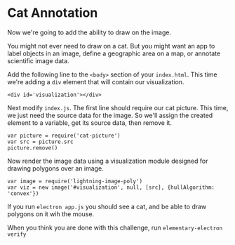 # Cat Annotation

Now we're going to add the ability to draw on the image.

You might not ever need to draw on a cat. But you might want an app to label objects in an image, define a geographic area on a map, or annotate scientific image data.

Add the following line to the `<body>` section of your `index.html`. This time we're adding a `div` element that will contain our visualization.

```
<div id='visualization'></div>
```

Next modify `index.js`. The first line should require our cat picture. This time, we just need the source data for the image. So we'll assign the created element to a variable, get its source data, then remove it.

```
var picture = require('cat-picture')
var src = picture.src
picture.remove()
```

Now render the image data using a visualization module designed for drawing polygons over an image.

```
var image = require('lightning-image-poly')
var viz = new image('#visualization', null, [src], {hullAlgorithm: 'convex'})
```

If you run `electron app.js` you should see a cat, and be able to draw polygons on it wih the mouse.

When you think you are done with this challenge, run `elementary-electron verify`